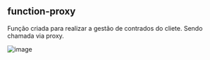 ## function-proxy

Função criada para realizar a gestão de contrados do cliete. Sendo chamada via proxy.

![image](https://github.com/joaoponcianoo/function-proxy/assets/115370264/9d5501c1-962f-45f2-96c3-3d7c443bc2b7)
